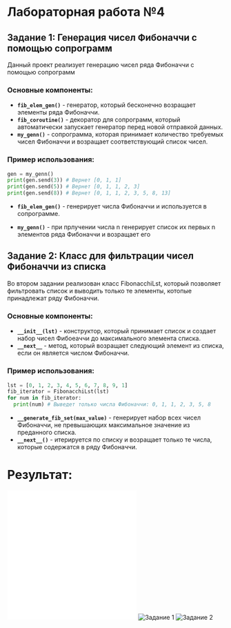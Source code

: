 # Лабораторная работа №4

## Задание 1: Генерация чисел Фибоначчи с помощью сопрограмм

Данный проект реализует генерацию чисел ряда Фибоначчи с помощью сопрограмм

### Основные компоненты:
- **`fib_elem_gen()`** - генератор, который бесконечно возращает элементы ряда Фибоначчи.
- **`fib_coroutine()`** - декоратор для сопрограмм, который автоматически запускает генератор перед новой отправкой данных.
- **`my_genn()`** - сопрограмма, которая принимает количество требуемых чисел Фибоначчи и возращает соответствующий список чисел.

### Пример использования:
```python
gen = my_genn()
print(gen.send(3)) # Вернет [0, 1, 1]
print(gen.send(5)) # Вернет [0, 1, 1, 2, 3]
print(gen.send(8)) # Вернет [0, 1, 1, 2, 3, 5, 8, 13]
```
- **`fib_elem_gen()`** - генерирует числа Фибоначчи и используется в сопрограмме.

- **`my_genn()`** - при прлучении числа n генерирует список их первых n элементов ряда Фибоначчи и возращает его

## Задание 2: Класс для фильтрации чисел Фибоначчи из списка

Во втором задании реализован класс FibonacchiLst, который позволяет фильтровать список и выводить только те элементы, котопые принадлежат ряду Фибоначчи.

### Основные компоненты:
- **`__init__(lst)`** - конструктор, который принимает список и создает набор чисел Фибоеаччи до максимального элемента списка.
- **`__next__`** - метод, который возращает следующий элемент из списка, если он является числом Фибоначчи.

### Пример использования:
```python
lst = [0, 1, 2, 3, 4, 5, 6, 7, 8, 9, 1]
fib_iterator = FibonacchiLst(lst)
for num in fib_iterator:
  print(num) # Выведет только числа Фибоначчи: 0, 1, 1, 2, 3, 5, 8
```

- **`__generate_fib_set(max_value)`** - генерирует набор всех чисел Фибоначчи, не превышающих максимальное значение из преданного списка.
- **`__next__()`** - итерируется по списку и возращает только те числа, которые содержатся в ряду Фибоначчи.

# Результат:
![Код: gen_fib.py](/gen_fib.py)
![Код: test_fib.py](/test_fib.py)
![Задание 1](/Lr4p1.png)
![Задание 2](/Lr4p2.png)
